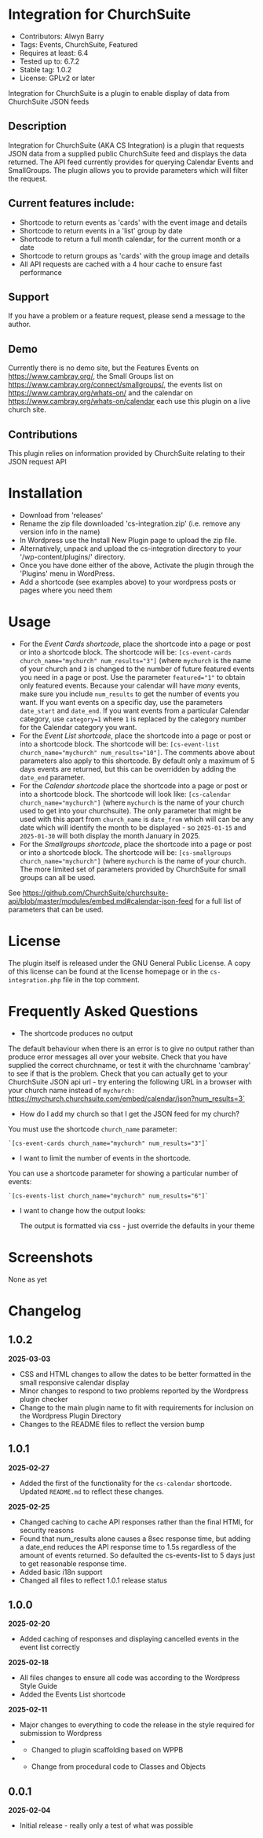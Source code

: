 # Integration for ChurchSuite
* Contributors: Alwyn Barry
* Tags: Events, ChurchSuite, Featured
* Requires at least: 6.4
* Tested up to: 6.7.2
* Stable tag: 1.0.2
* License: GPLv2 or later

Integration for ChurchSuite is a plugin to enable display of data from ChurchSuite JSON feeds

## Description

Integration for ChurchSuite (AKA CS Integration) is a plugin that requests JSON data from
a supplied public ChurchSuite feed and displays the data returned. The API feed currently
provides for querying Calendar Events and SmallGroups. The plugin allows you to provide
parameters which will filter the request.

## Current features include:

* Shortcode to return events as 'cards' with the event image and details
* Shortcode to return events in a 'list' group by date
* Shortcode to return a full month calendar, for the current month or a date
* Shortcode to return groups as 'cards' with the group image and details
* All API requests are cached with a 4 hour cache to ensure fast performance 


## Support

If you have a problem or a feature request, please send a message to the author.


## Demo

Currently there is no demo site, but the Features Events on https://www.cambray.org/,
the Small Groups list on https://www.cambray.org/connect/smallgroups/, the
events list on https://www.cambray.org/whats-on/ and the calendar on
https://www.cambray.org/whats-on/calendar each use this plugin on a live church site.


## Contributions

This plugin relies on information provided by ChurchSuite relating to their JSON request API


# Installation

* Download from 'releases'
* Rename the zip file downloaded 'cs-integration.zip' (i.e. remove any version info in the name)
* In Wordpress use the Install New Plugin page to upload the zip file.
* Alternatively, unpack and upload the cs-integration directory to your '/wp-content/plugins/' directory.
* Once you have done either of the above, Activate the plugin through the 'Plugins' menu in WordPress.
* Add a shortcode (see examples above) to your wordpress posts or pages where you need them

# Usage
* For the *Event Cards shortcode*, place the shortcode into a page or post or into a shortcode block.
The shortcode will be: `[cs-event-cards church_name="mychurch" num_results="3"]` (where `mychurch` is
the name of your church and `3` is changed to the number of future featured events you need in a page
or post.  Use the parameter `featured="1"` to obtain only featured events.  Because your calendar
will have _many_ events, make sure you include `num_results` to get the number of events you want.
If you want events on a specific day, use the parameters `date_start` and `date_end`. If you want
events from a particular Calendar category, use `category=1` where `1` is replaced by the category
number for the Calendar category you want.
* For the *Event List shortcode*, place the shortcode into a page or post or into a shortcode block.
The shortcode will be: `[cs-event-list church_name="mychurch" num_results="10"]`.  The comments above
about parameters also apply to this shortcode.  By default only a maximum of 5 days events are returned,
but this can be overridden by adding the `date_end` parameter.
* For the *Calendar shortcode* place the shortcode into a page or post or into a shortcode block.
The shortcode will look like: `[cs-calendar church_name="mychurch"]` (where `mychurch` is the name of
your church used to get into your churchsuite). The only parameter that might be used with this apart
from `church_name` is `date_from` which will can be any date which will identify the month to be
displayed - so `2025-01-15` and `2025-01-30` will both display the month January in 2025.
* For the *Smallgroups shortcode*, place the shortcode into a page or post or into a shortcode block.
The shortcode will be: `[cs-smallgroups church_name="mychurch"]` (where `mychurch` is the name of your
church.  The more limited set of parameters provided by ChurchSuite for small groups can all be used. 

See https://github.com/ChurchSuite/churchsuite-api/blob/master/modules/embed.md#calendar-json-feed
for a full list of parameters that can be used.


# License

The plugin itself is released under the GNU General Public License. A copy of this license
can be found at the license homepage or in the `cs-integration.php` file in the top comment.


# Frequently Asked Questions

- The shortcode produces no output

The default behaviour when there is an error is to give no output rather than produce error messages
all over your website.  Check that you have supplied the correct churchname, or test it with the
churchname 'cambray' to see if that is the problem.  Check that you can actually get to your
ChurchSuite JSON api url - try entering the following URL in a browser with your church name instead
of `mychurch:
`https://mychurch.churchsuite.com/embed/calendar/json?num_results=3`

- How do I add my church so that I get the JSON feed for my church?

You must use the shortcode `church_name` parameter:

	`[cs-event-cards church_name="mychurch" num_results="3"]`

- I want to limit the number of events in the shortcode.

You can use a shortcode parameter for showing a particular number of events:

	`[cs-events-list church_name="mychurch" num_results="6"]`

- I want to change how the output looks:

	The output is formatted via css - just override the defaults in your theme


# Screenshots

None as yet


# Changelog

## 1.0.2
**2025-03-03**
* CSS and HTML changes to allow the dates to be better formatted in the small responsive calendar display
* Minor changes to respond to two problems reported by the Wordpress plugin checker
* Change to the main plugin name to fit with requirements for inclusion on the Wordpress Plugin Directory
* Changes to the README files to reflect the version bump

## 1.0.1
**2025-02-27**
* Added the first of the functionality for the `cs-calendar` shortcode.  Updated `README.md` to
  reflect these changes.

**2025-02-25**
* Changed caching to cache API responses rather than the final HTMl, for security reasons
* Found that num_results alone causes a 8sec response time, but adding a date_end reduces the
  API response time to 1.5s regardless of the amount of events returned.  So defaulted the
  cs-events-list to 5 days just to get reasonable response time. 
* Added basic i18n support
* Changed all files to reflect 1.0.1 release status

## 1.0.0
**2025-02-20**
* Added caching of responses and displaying cancelled events in the event list correctly

**2025-02-18**
* All files changes to ensure all code was according to the Wordpress Style Guide
* Added the Events List shortcode

**2025-02-11**
* Major changes to everything to code the release in the style required for submission to Wordpress
* - Changed to plugin scaffolding based on WPPB
* - Change from procedural code to Classes and Objects

## 0.0.1
**2025-02-04**
* Initial release - really only a test of what was possible
